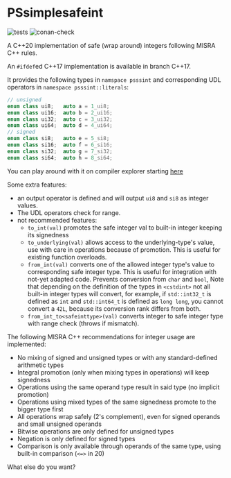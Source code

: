 # PSsimplesafeint

![tests](https://github.com/PeterSommerlad/PSsimplesafeint/actions/workflows/runtests.yml/badge.svg)
![conan-check](https://github.com/PeterSommerlad/PSsimplesafeint/actions/workflows/runconantests.yml/badge.svg)


A C++20 implementation of safe (wrap around) integers following MISRA C++ rules.

An `#ifdef`ed C++17 implementation is available in branch C++17.


It provides the following types in `namspace psssint` and corresponding UDL operators in `namespace psssint::literals`:

```C++
// unsigned
enum class ui8;   auto a = 1_ui8;
enum class ui16;  auto b = 2_ui16;
enum class ui32;  auto c = 3_ui32;
enum class ui64;  auto d = 4_ui64;
// signed
enum class si8;   auto e = 5_si8;
enum class si16;  auto f = 6_si16;
enum class si32;  auto g = 7_si32;
enum class si64;  auto h = 8_si64;
```

You can play around with it on compiler explorer starting [here](https://godbolt.org/z/TvnrrEzEK)


Some extra features:
* an output operator is defined and will output `ui8` and `si8` as integer values.
* The UDL operators check for range.
* not recommended features:
   * `to_int(val)` promotes the safe integer val to built-in integer keeping its signedness
   * `to_underlying(val)` allows access to the underlying-type's value, use with care in operations because of promotion. This is useful for existing function overloads.
   * `from_int(val)` converts one of the allowed integer type's value to corresponding safe integer type. This is useful for integration with not-yet adapted code. Prevents conversion from `char` and `bool`, Note that depending on the definition of the types in `<cstdint>` not all built-in integer types will convert, for example, if `std::int32_t` is defined as `int` and `std::int64_t` is defined as `long long`, you cannot convert a `42L`, because its conversion rank differs from both. 
   * `from_int_to<safeinttype>(val)` converts integer to safe integer type with range check (throws if mismatch).

The following MISRA C++ recommendations for integer usage are implemented:

* No mixing of signed and unsigned types or with any standard-defined arithmetic types
* Integral promotion (only when mixing types in operations) will keep signedness
* Operations using the same operand type result in said type (no implicit promotion)
* Operations using mixed types of the same signedness promote to the bigger type first
* All operations wrap safely (2's complement), even for signed operands and small unsigned operands
* Bitwise operations are only defined for unsigned types
* Negation is only defined for signed types
* Comparison is only available through operands of the same type, using built-in comparison (`<=>` in 20)

What else do you want?
